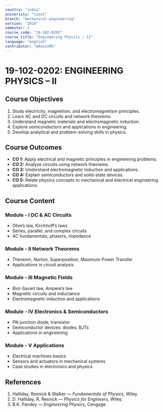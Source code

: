 ```yaml
---
country: "india"
university: "cusat"
branch: "mechanical-engineering"
version: "2019"
semester: 2
course_code: "19-102-0202"
course_title: "Engineering Physics – II"
language: "english"
contributor: "@AswinMS"
---
```


# 19-102-0202: ENGINEERING PHYSICS – II

## Course Objectives
1. Study electricity, magnetism, and electromagnetism principles.
2. Learn AC and DC circuits and network theorems.
3. Understand magnetic materials and electromagnetic induction.
4. Explore semiconductors and applications in engineering.
5. Develop analytical and problem-solving skills in physics.

## Course Outcomes
* **CO 1:** Apply electrical and magnetic principles in engineering problems.
* **CO 2:** Analyze circuits using network theorems.
* **CO 3:** Understand electromagnetic induction and applications.
* **CO 4:** Explain semiconductors and solid-state devices.
* **CO 5:** Relate physics concepts to mechanical and electrical engineering applications.

## Course Content

### Module - I DC & AC Circuits
* Ohm’s law, Kirchhoff’s laws
* Series, parallel, and complex circuits
* AC fundamentals, phasors, impedance

### Module - II Network Theorems
* Thevenin, Norton, Superposition, Maximum Power Transfer
* Applications in circuit analysis

### Module - III Magnetic Fields
* Biot-Savart law, Ampere’s law
* Magnetic circuits and inductance
* Electromagnetic induction and applications

### Module - IV Electronics & Semiconductors
* PN junction diode, transistor
* Semiconductor devices: diodes, BJTs
* Applications in engineering

### Module - V Applications
* Electrical machines basics
* Sensors and actuators in mechanical systems
* Case studies in electronics and physics

## References
1. Halliday, Resnick & Walker — *Fundamentals of Physics*, Wiley.
2. D. Halliday, R. Resnick — *Physics for Engineers*, Wiley.
3. B.K. Pandey — *Engineering Physics*, Cengage.
